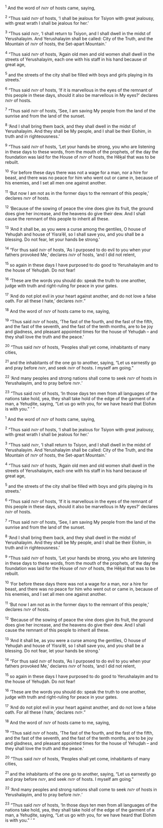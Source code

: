 <sup>1</sup> And the word of יהוה of hosts came, saying,

<sup>2</sup> “Thus said יהוה of hosts, ‘I shall be jealous for Tsiyon with great jealousy, with great wrath I shall be jealous for her.’

<sup>3</sup> “Thus said יהוה, ‘I shall return to Tsiyon, and I shall dwell in the midst of Yerushalayim. And Yerushalayim shall be called: City of the Truth, and the Mountain of יהוה of hosts, the Set-apart Mountain.’

<sup>4</sup> “Thus said יהוה of hosts, ‘Again old men and old women shall dwell in the streets of Yerushalayim, each one with his staff in his hand because of great age,

<sup>5</sup> and the streets of the city shall be filled with boys and girls playing in its streets.’

<sup>6</sup> “Thus said יהוה of hosts, ‘If it is marvellous in the eyes of the remnant of this people in these days, should it also be marvellous in My eyes?’ declares יהוה of hosts.

<sup>7</sup> “Thus said יהוה of hosts, ‘See, I am saving My people from the land of the sunrise and from the land of the sunset.

<sup>8</sup> ‘And I shall bring them back, and they shall dwell in the midst of Yerushalayim. And they shall be My people, and I shall be their Elohim, in truth and in righteousness.’

<sup>9</sup> “Thus said יהוה of hosts, ‘Let your hands be strong, you who are listening in these days to these words, from the mouth of the prophets, of the day the foundation was laid for the House of יהוה of hosts, the Hĕḵal that was to be rebuilt.

<sup>10</sup> ‘For before these days there was not a wage for a man, nor a hire for beast, and there was no peace for him who went out or came in, because of his enemies, and I set all men one against another.

<sup>11</sup> ‘But now I am not as in the former days to the remnant of this people,’ declares יהוה of hosts.

<sup>12</sup> ‘Because of the sowing of peace the vine does give its fruit, the ground does give her increase, and the heavens do give their dew. And I shall cause the remnant of this people to inherit all these.

<sup>13</sup> ‘And it shall be, as you were a curse among the gentiles, O house of Yehuḏah and house of Yisra’ĕl, so I shall save you, and you shall be a blessing. Do not fear, let your hands be strong.’

<sup>14</sup> “For thus said יהוה of hosts, ‘As I purposed to do evil to you when your fathers provoked Me,’ declares יהוה of hosts, ‘and I did not relent,

<sup>15</sup> so again in these days I have purposed to do good to Yerushalayim and to the house of Yehuḏah. Do not fear!

<sup>16</sup> ‘These are the words you should do: speak the truth to one another, judge with truth and right-ruling for peace in your gates.

<sup>17</sup> ‘And do not plot evil in your heart against another, and do not love a false oath. For all these I hate,’ declares יהוה.”

<sup>18</sup> And the word of יהוה of hosts came to me, saying,

<sup>19</sup> “Thus said יהוה of hosts, ‘The fast of the fourth, and the fast of the fifth, and the fast of the seventh, and the fast of the tenth months, are to be joy and gladness, and pleasant appointed times for the house of Yehuḏah – and they shall love the truth and the peace.’

<sup>20</sup> “Thus said יהוה of hosts, ‘Peoples shall yet come, inhabitants of many cities,

<sup>21</sup> and the inhabitants of the one go to another, saying, “Let us earnestly go and pray before יהוה, and seek יהוה of hosts. I myself am going.”

<sup>22</sup> ‘And many peoples and strong nations shall come to seek יהוה of hosts in Yerushalayim, and to pray before יהוה.’

<sup>23</sup> “Thus said יהוה of hosts, ‘In those days ten men from all languages of the nations take hold, yea, they shall take hold of the edge of the garment of a man, a Yehuḏite, saying, “Let us go with you, for we have heard that Elohim is with you.” ’ ”

<sup>1</sup> And the word of יהוה of hosts came, saying,

<sup>2</sup> “Thus said יהוה of hosts, ‘I shall be jealous for Tsiyon with great jealousy, with great wrath I shall be jealous for her.’

<sup>3</sup> “Thus said יהוה, ‘I shall return to Tsiyon, and I shall dwell in the midst of Yerushalayim. And Yerushalayim shall be called: City of the Truth, and the Mountain of יהוה of hosts, the Set-apart Mountain.’

<sup>4</sup> “Thus said יהוה of hosts, ‘Again old men and old women shall dwell in the streets of Yerushalayim, each one with his staff in his hand because of great age,

<sup>5</sup> and the streets of the city shall be filled with boys and girls playing in its streets.’

<sup>6</sup> “Thus said יהוה of hosts, ‘If it is marvellous in the eyes of the remnant of this people in these days, should it also be marvellous in My eyes?’ declares יהוה of hosts.

<sup>7</sup> “Thus said יהוה of hosts, ‘See, I am saving My people from the land of the sunrise and from the land of the sunset.

<sup>8</sup> ‘And I shall bring them back, and they shall dwell in the midst of Yerushalayim. And they shall be My people, and I shall be their Elohim, in truth and in righteousness.’

<sup>9</sup> “Thus said יהוה of hosts, ‘Let your hands be strong, you who are listening in these days to these words, from the mouth of the prophets, of the day the foundation was laid for the House of יהוה of hosts, the Hĕḵal that was to be rebuilt.

<sup>10</sup> ‘For before these days there was not a wage for a man, nor a hire for beast, and there was no peace for him who went out or came in, because of his enemies, and I set all men one against another.

<sup>11</sup> ‘But now I am not as in the former days to the remnant of this people,’ declares יהוה of hosts.

<sup>12</sup> ‘Because of the sowing of peace the vine does give its fruit, the ground does give her increase, and the heavens do give their dew. And I shall cause the remnant of this people to inherit all these.

<sup>13</sup> ‘And it shall be, as you were a curse among the gentiles, O house of Yehuḏah and house of Yisra’ĕl, so I shall save you, and you shall be a blessing. Do not fear, let your hands be strong.’

<sup>14</sup> “For thus said יהוה of hosts, ‘As I purposed to do evil to you when your fathers provoked Me,’ declares יהוה of hosts, ‘and I did not relent,

<sup>15</sup> so again in these days I have purposed to do good to Yerushalayim and to the house of Yehuḏah. Do not fear!

<sup>16</sup> ‘These are the words you should do: speak the truth to one another, judge with truth and right-ruling for peace in your gates.

<sup>17</sup> ‘And do not plot evil in your heart against another, and do not love a false oath. For all these I hate,’ declares יהוה.”

<sup>18</sup> And the word of יהוה of hosts came to me, saying,

<sup>19</sup> “Thus said יהוה of hosts, ‘The fast of the fourth, and the fast of the fifth, and the fast of the seventh, and the fast of the tenth months, are to be joy and gladness, and pleasant appointed times for the house of Yehuḏah – and they shall love the truth and the peace.’

<sup>20</sup> “Thus said יהוה of hosts, ‘Peoples shall yet come, inhabitants of many cities,

<sup>21</sup> and the inhabitants of the one go to another, saying, “Let us earnestly go and pray before יהוה, and seek יהוה of hosts. I myself am going.”

<sup>22</sup> ‘And many peoples and strong nations shall come to seek יהוה of hosts in Yerushalayim, and to pray before יהוה.’

<sup>23</sup> “Thus said יהוה of hosts, ‘In those days ten men from all languages of the nations take hold, yea, they shall take hold of the edge of the garment of a man, a Yehuḏite, saying, “Let us go with you, for we have heard that Elohim is with you.” ’ ”

